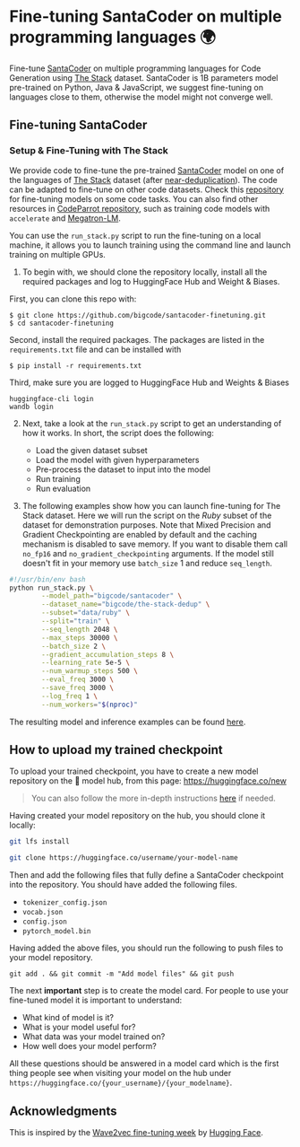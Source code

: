 # Fine-tuning SantaCoder on multiple programming languages 🌍
Fine-tune [SantaCoder](https://huggingface.co/bigcode/santacoder) on multiple programming languages for Code Generation using [The Stack](https://huggingface.co/bigcode/the-stack) dataset. SantaCoder is 1B parameters model pre-trained on Python, Java & JavaScript, we suggest fine-tuning on languages close to them, otherwise the model might not converge well.

## Fine-tuning SantaCoder

### Setup & Fine-Tuning with The Stack
We provide code to fine-tune the pre-trained [SantaCoder](https://huggingface.co/bigcode/santacoder) model on one of the languages of [The Stack](https://huggingface.co/bigcode/the-stack) dataset (after [near-deduplication](https://huggingface.co/datasets/bigcode/the-stack-dedup)). The code can be adapted to fine-tune on other code datasets. Check this [repository](https://github.com/bigcode-project/bigcode-evaluation-harness/tree/main/finetuning) for fine-tuning models on some code tasks. You can also find other resources in [CodeParrot repository](https://github.com/huggingface/transformers/tree/main/examples/research_projects/codeparrot), such as training code models with `accelerate` and [Megatron-LM](https://github.com/NVIDIA/Megatron-LM).

You can use the `run_stack.py` script to run the fine-tuning on a local machine, it allows you to launch training using the command line and launch training on multiple GPUs.

1. To begin with, we should clone the repository locally, install all the required packages and log to HuggingFace Hub and Weight & Biases.

First, you can clone this repo with:

```
$ git clone https://github.com/bigcode/santacoder-finetuning.git
$ cd santacoder-finetuning
```

Second, install the required packages. The packages are listed in the `requirements.txt` file and can be installed with

```
$ pip install -r requirements.txt
```

Third, make sure you are logged to HuggingFace Hub and Weights & Biases

```
huggingface-cli login
wandb login
```

2. Next, take a look at the `run_stack.py` script to get an understanding of how it works. In short, the script does the following:

	- Load the given dataset subset
	- Load the model with given hyperparameters
	- Pre-process the dataset to input into the model
	- Run training
	- Run evaluation

3. The following examples show how you can launch fine-tuning for The Stack dataset. 
Here we will run the script on the *Ruby* subset of the dataset for demonstration purposes. Note that Mixed Precision and Gradient Checkpointing are enabled by default and the caching mechanism is disabled to save memory. If you want to disable them call `no_fp16` and `no_gradient_checkpointing` arguments. If the model still doesn't fit in your memory use `batch_size` 1 and reduce `seq_length`.


```bash
#!/usr/bin/env bash
python run_stack.py \
        --model_path="bigcode/santacoder" \
        --dataset_name="bigcode/the-stack-dedup" \
        --subset="data/ruby" \
        --split="train" \
        --seq_length 2048 \
        --max_steps 30000 \
        --batch_size 2 \
        --gradient_accumulation_steps 8 \
        --learning_rate 5e-5 \
        --num_warmup_steps 500 \
        --eval_freq 3000 \
        --save_freq 3000 \
        --log_freq 1 \
        --num_workers="$(nproc)" 
```

The resulting model and inference examples can be found [here](https://huggingface.co/bigcode/santacoder-ruby).

## How to upload my trained checkpoint

To upload your trained checkpoint, you have to create a new model repository on the 🤗 model hub, from this page: https://huggingface.co/new

> You can also follow the more in-depth instructions [here](https://huggingface.co/transformers/model_sharing.html) if needed.

Having created your model repository on the hub, you should clone it locally:

```bash
git lfs install

git clone https://huggingface.co/username/your-model-name
```

Then and add the following files that fully define a SantaCoder checkpoint into the repository. You should have added the following files.

- `tokenizer_config.json`
- `vocab.json`
- `config.json`
- `pytorch_model.bin`

Having added the above files, you should run the following to push files to your model repository.  
```
git add . && git commit -m "Add model files" && git push
```

The next **important** step is to create the model card. For people to use your fine-tuned 
model it is important to understand: 

- What kind of model is it?
- What is your model useful for?
- What data was your model trained on?
- How well does your model perform?

All these questions should be answered in a model card which is the first thing people see when 
visiting your model on the hub under `https://huggingface.co/{your_username}/{your_modelname}`.

## Acknowledgments

This is inspired by the [Wave2vec fine-tuning week](https://github.com/huggingface/transformers/edit/main/examples/research_projects/wav2vec2/) by [Hugging Face](https://huggingface.co/).
